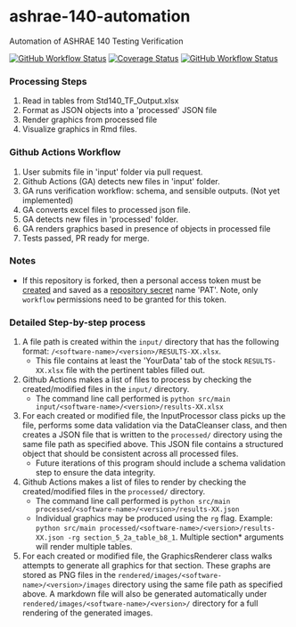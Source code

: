 # ashrae-140-automation
Automation of ASHRAE 140 Testing Verification

[![GitHub Workflow Status](https://img.shields.io/github/actions/workflow/status/JasonGlazer/ashrae-140-automation/unit_tests.yml?branch=main)](https://github.com/JasonGlazer/ashrae-140-automation/actions)
[![Coverage Status](https://coveralls.io/repos/github/JasonGlazer/ashrae-140-automation/badge.svg?branch=main)](https://coveralls.io/github/JasonGlazer/ashrae-140-automation?branch=main)
[![GitHub Workflow Status](https://img.shields.io/github/actions/workflow/status/JasonGlazer/ashrae-140-automation/flake8.yml?branch=main)](https://github.com/JasonGlazer/ashrae-140-automation/actions)

### Processing Steps  
1. Read in tables from Std140_TF_Output.xlsx
2. Format as JSON objects into a 'processed' JSON file
3. Render graphics from processed file
4. Visualize graphics in Rmd files.


### Github Actions Workflow  
1. User submits file in 'input' folder via pull request.
2. Github Actions (GA) detects new files in 'input' folder.
3. GA runs verification workflow: schema, and sensible outputs. (Not yet implemented)
4. GA converts excel files to processed json file.
5. GA detects new files in 'processed' folder.
6. GA renders graphics based in presence of objects in processed file
7. Tests passed, PR ready for merge.

### Notes  
- If this repository is forked, then a personal access token must be [created](https://docs.github.com/en/authentication/keeping-your-account-and-data-secure/creating-a-personal-access-token) and saved as a [repository secret](https://docs.github.com/en/actions/security-guides/encrypted-secrets#creating-encrypted-secrets-for-a-repository) name 'PAT'.  Note, only `workflow` permissions need to be granted for this token.

### Detailed Step-by-step process  
1. A file path is created within the `input/` directory that has the following format: `/<software-name>/<version>/RESULTS-XX.xlsx`.  
    - This file contains at least the 'YourData' tab of the stock `RESULTS-XX.xlsx` file with the pertinent tables filled out.  
2. Github Actions makes a list of files to process by checking the created/modified files in the `input/` directory.
    - The command line call performed is `python src/main input/<software-name>/<version>/results-XX.xlsx`
3. For each created or modified file, the InputProcessor class picks up the file, performs some data validation via the DataCleanser class, and then creates a JSON file that is written to the `processed/` directory using the same file path as specified above.  This JSON file contains a structured object that should be consistent across all processed files.  
    - Future iterations of this program should include a schema validation step to ensure the data integrity.  
4. Github Actions makes a list of files to render by checking the created/modified files in the `processed/` directory.  
    - The command line call performed is `python src/main processed/<software-name>/<version>/results-XX.json`
    - Individual graphics may be produced using the `rg` flag.  Example: `python src/main processed/<software-name>/<version>/results-XX.json -rg section_5_2a_table_b8_1`.  Multiple section* arguments will render multiple tables.
5. For each created or modified file, the GraphicsRenderer class walks attempts to generate all graphics for that section.  These graphs are stored as PNG files in the `rendered/images/<software-name>/<version>/images` directory using the same file path as specified above.  A markdown file will also be generated automatically under `rendered/images/<software-name>/<version>/` directory for a full rendering of the generated images.

